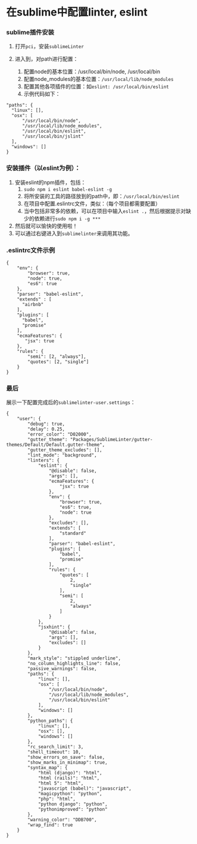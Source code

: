 # 在sublime中配置linter, eslint #

### sublime插件安装 ###

1. 打开`pci`，安装`sublimeLinter`

2. 进入到，对path进行配置：
    1. 配置node的基本位置：/usr/local/bin/node, /usr/local/bin
    1. 配置node_modules的基本位置：`/usr/local/lib/node_modules`
    1. 配置其他各项插件的位置：如`eslint: /usr/local/bin/eslint`
    1. 示例代码如下：

```
"paths": {
  "linux": [],
  "osx": [
      "/usr/local/bin/node",
      "/usr/local/lib/node_modules",
      "/usr/local/bin/eslint",
      "/usr/local/bin/jslint"
  ],
  "windows": []
}
```

### 安装插件（以eslint为例）：
1. 安装eslint的npm插件，包括：
    1. `sudo npm i eslint babel-eslint -g`
    1. 将所安装的工具的路径放到的path中，即：`/usr/local/bin/eslint`
    1. 在项目中配置.eslintrc文件，类似：（每个项目都需要配置）
    1. 当中包括非常多的依赖，可以在项目中输入`eslint .`，然后根据提示对缺少的依赖进行`sudo npm i -g ***`
1. 然后就可以愉快的使用啦！
1. 可以通过右键进入到`sublimelinter`来调用其功能。

### .eslintrc文件示例

```
{
    "env": {
        "browser": true,
        "node": true,
        "es6": true
    },
    "parser": "babel-eslint",
    "extends" : [
      "airbnb"
    ],
    "plugins": [
      "babel",
      "promise"
    ],
    "ecmaFeatures": {
       "jsx": true
    },
    "rules": {
        "semi": [2, "always"],
        "quotes": [2, "single"]
    }
}
```

### 最后
展示一下配置完成后的`sublimelinter-user.settings`：

```
{
    "user": {
        "debug": true,
        "delay": 0.25,
        "error_color": "D02000",
        "gutter_theme": "Packages/SublimeLinter/gutter-themes/Default/Default.gutter-theme",
        "gutter_theme_excludes": [],
        "lint_mode": "background",
        "linters": {
            "eslint": {
                "@disable": false,
                "args": [],
                "ecmaFeatures": {
                    "jsx": true
                },
                "env": {
                    "browser": true,
                    "es6": true,
                    "node": true
                },
                "excludes": [],
                "extends": [
                    "standard"
                ],
                "parser": "babel-eslint",
                "plugins": [
                    "babel",
                    "promise"
                ],
                "rules": {
                    "quotes": [
                        2,
                        "single"
                    ],
                    "semi": [
                        2,
                        "always"
                    ]
                }
            },
            "jsxhint": {
                "@disable": false,
                "args": [],
                "excludes": []
            }
        },
        "mark_style": "stippled underline",
        "no_column_highlights_line": false,
        "passive_warnings": false,
        "paths": {
            "linux": [],
            "osx": [
                "/usr/local/bin/node",
                "/usr/local/lib/node_modules",
                "/usr/local/bin/eslint"
            ],
            "windows": []
        },
        "python_paths": {
            "linux": [],
            "osx": [],
            "windows": []
        },
        "rc_search_limit": 3,
        "shell_timeout": 10,
        "show_errors_on_save": false,
        "show_marks_in_minimap": true,
        "syntax_map": {
            "html (django)": "html",
            "html (rails)": "html",
            "html 5": "html",
            "javascript (babel)": "javascript",
            "magicpython": "python",
            "php": "html",
            "python django": "python",
            "pythonimproved": "python"
        },
        "warning_color": "DDB700",
        "wrap_find": true
    }
}
```


